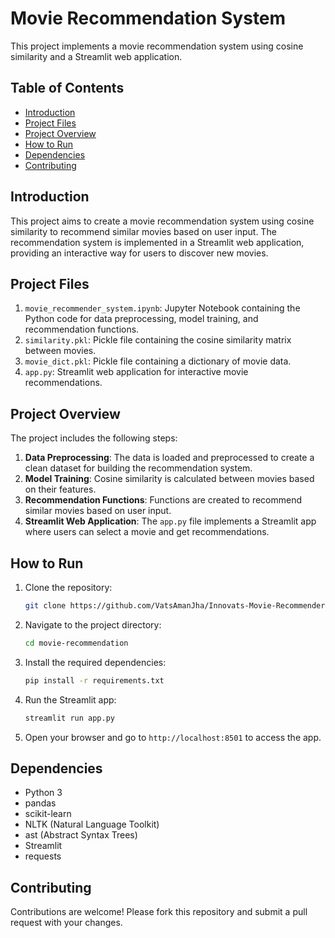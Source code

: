 # Movie Recommendation System

This project implements a movie recommendation system using cosine similarity and a Streamlit web application.

## Table of Contents

- [Introduction](#introduction)
- [Project Files](#project-files)
- [Project Overview](#project-overview)
- [How to Run](#how-to-run)
- [Dependencies](#dependencies)
- [Contributing](#contributing)

## Introduction

This project aims to create a movie recommendation system using cosine similarity to recommend similar movies based on user input. The recommendation system is implemented in a Streamlit web application, providing an interactive way for users to discover new movies.

## Project Files

1. `movie_recommender_system.ipynb`: Jupyter Notebook containing the Python code for data preprocessing, model training, and recommendation functions.
2. `similarity.pkl`: Pickle file containing the cosine similarity matrix between movies.
3. `movie_dict.pkl`: Pickle file containing a dictionary of movie data.
4. `app.py`: Streamlit web application for interactive movie recommendations.

## Project Overview

The project includes the following steps:

1. **Data Preprocessing**: The data is loaded and preprocessed to create a clean dataset for building the recommendation system.
2. **Model Training**: Cosine similarity is calculated between movies based on their features.
3. **Recommendation Functions**: Functions are created to recommend similar movies based on user input.
4. **Streamlit Web Application**: The `app.py` file implements a Streamlit app where users can select a movie and get recommendations.

## How to Run

1. Clone the repository:
   ```bash
   git clone https://github.com/VatsAmanJha/Innovats-Movie-Recommender-System.git
   ```
2. Navigate to the project directory:
   ```bash
   cd movie-recommendation
   ```
3. Install the required dependencies:
   ```bash
   pip install -r requirements.txt
   ```
4. Run the Streamlit app:
   ```bash
   streamlit run app.py
   ```
5. Open your browser and go to `http://localhost:8501` to access the app.

## Dependencies

- Python 3
- pandas
- scikit-learn
- NLTK (Natural Language Toolkit)
- ast (Abstract Syntax Trees)
- Streamlit
- requests

## Contributing

Contributions are welcome! Please fork this repository and submit a pull request with your changes.